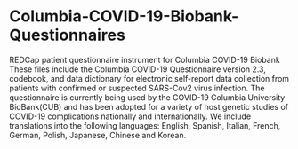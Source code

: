 # Columbia-COVID-19-Biobank-Questionnaires
REDCap patient questionnaire instrument for Columbia COVID-19 Biobank
These files include the Columbia COVID-19 Questionnaire version 2.3, codebook, and data dictionary for electronic self-report data collection from patients with confirmed or suspected SARS-Cov2 virus infection. The questionnaire is currently being used by the COVID-19 Columbia University BioBank(CUB) and has been adopted for a variety of host genetic studies of COVID-19 complications nationally and internationally. We include translations into the following languages: English, Spanish, Italian, French, German, Polish, Japanese, Chinese and Korean.
